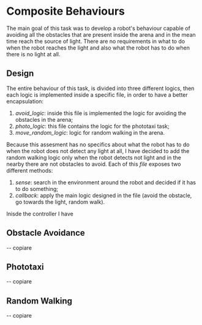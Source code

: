 # Composite Behaviours
The main goal of this task was to develop a robot's behaviour capable of avoiding all the obstacles that are present inside the arena and in the mean time reach the source of light. There are no requirements in what to do when the robot reaches the light and also what the robot has to do when there is no light at all.

## Design
The entire behaviour of this task, is divided into three different logics, then each logic is implemented inside a specific file, in order to have a better encapsulation:

1. *avoid_logic*: inside this file is implemented the logic for avoiding the obstacles in the arena;
2. *photo_logic*: this file contains the logic for the phototaxi task;
3. *move_random_logic*: logic for random walking in the arena.

Because this assesment has no specifics about what the robot has to do when the robot does not detect any light at all, I have decided to add the random walking logic only when the robot detects not light and in the nearby there are not obstacles to avoid. Each of this *file* exposes two different methods:

1. *sense*: search in the environment around the robot and decided if it has to do something;
2. *callback*: apply the main logic designed in the file (avoid the obstacle, go towards the light, random walk).

Inisde the controller I have 

## Obstacle Avoidance
-- copiare
## Phototaxi
-- copiare
## Random Walking
-- copiare
